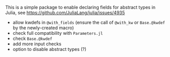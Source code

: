 This is a simple package to enable declaring fields for abstract types in Julia, see https://github.com/JuliaLang/julia/issues/4935

- allow kwdefs in `@with_fields` (ensure the call of `@with_kw` or `Base.@kwdef` by the newly-created macro)
- check full compatibility with `Parameters.jl`
- check `Base.@kwdef`
- add more input checks
- option to disable abstract types (?)
